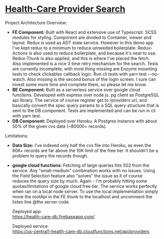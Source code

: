 
# [Health-Care Provider Search](https://github.com/elxkat/health-care/)

Project Architecture Overview:
* **FE Component:** Built with React and extensive use of Typescript.
SCSS modules for styling. Component are divided to Container, viewer and layout.
Redux is used as ADT state service. However in this demo app I've kept redux to a minimum to reduce unneeded boilerplate.
Redux-Actions is also used to reduce boilerplate, and because it's neat to use.
Redux-Thunk is also applied, and this is where I've placed the fetch. Also implemented is a nice 3 time retry mechanism for the search. 
Tests are currently incomplete, with most thing missing are Enzyme mounting tests to check clickables callback logic.
Run cli tests with yarn test --no-watch.
Also missing is the second bonus of the login screen. I sure can invest some more time and complete them, so please let me know.
* **BE Component:** Built as a serverless service over google cloud functions. Developed with express over node js. 
pg client as PostgreSQL api library.
The service of course register get to /providers url,
and basically convert the spec query params to a SQL query structure that is sent to the DB component.
Tests are implemented and can be run in cli with yarn test.
* **DB Component:** Deployed over Heroku. A Postgres instance with about 50% of the given cvs data (~80000+ records).

Limitations:
* **Data Size:** I've indexed only half the cvs file into Heroku, as even the 80K+ records are far above the 10K limit of the free tier. It shouldn't be a problem to query the records though.
* **google cloud functions:** Fetching of large queries hits 502 from the service. Any "small-medium" combination works with no issues. Using the Field Selection feature also "solves" the issue as it of course reduces the query size by much. 
Again - I'm probably hitting some quotas/limitations of google cloud free tier.
The service works perfectly when ran on a local node server.
To use the local implementation simply move the rootApi in the FE thunk to the localhost and uncomment the listen line @the server code. 

    Deployed app: <br>
    https://health-care-db.firebaseapp.com/
    
    Deployed service: <br>
    https://us-central1-health-care-db.cloudfunctions.net/api/providers
